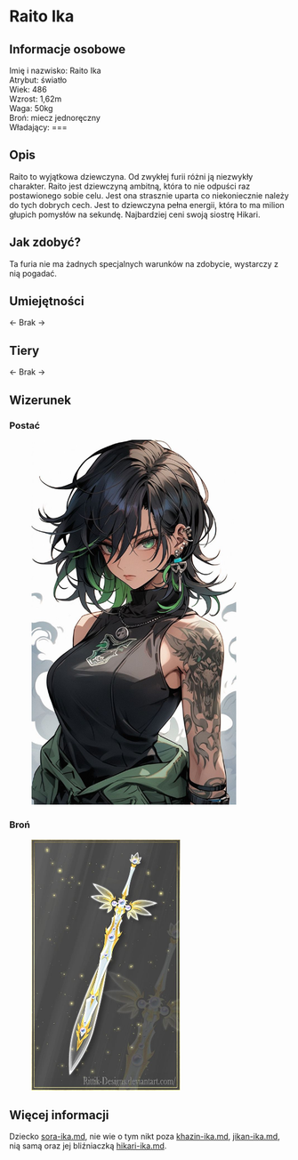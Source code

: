 # Raito Ika

## Informacje osobowe

Imię i nazwisko: Raito Ika\
Atrybut: światło\
Wiek: 486\
Wzrost: 1,62m\
Waga: 50kg\
Broń: miecz jednoręczny\
Władający: ===

## Opis

Raito to wyjątkowa dziewczyna. Od zwykłej furii różni ją niezwykły charakter. Raito jest dziewczyną ambitną, która to nie odpuści raz postawionego sobie celu. Jest ona strasznie uparta co niekoniecznie należy do tych dobrych cech. Jest to dziewczyna pełna energii, która to ma milion głupich pomysłów na sekundę. Najbardziej ceni swoją siostrę Hikari.

## Jak zdobyć?

Ta furia nie ma żadnych specjalnych warunków na zdobycie, wystarczy z nią pogadać.

## Umiejętności

<- Brak ->

## Tiery

<- Brak ->

## Wizerunek

### Postać

<figure><img src="../../.gitbook/assets/image (16).png" alt="" width="368"><figcaption></figcaption></figure>

### Broń

<figure><img src="../../.gitbook/assets/image (17).png" alt="" width="267"><figcaption></figcaption></figure>

## Więcej informacji

Dziecko [sora-ika.md](sora-ika.md "mention"), nie wie o tym nikt poza [khazin-ika.md](khazin-ika.md "mention"), [jikan-ika.md](jikan-ika.md "mention"), nią samą oraz jej bliźniaczką [hikari-ika.md](hikari-ika.md "mention").
